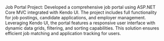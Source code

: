 Job Portal Project: Developed a comprehensive job portal using ASP.NET Core MVC integrated with Kendo UI. The project includes full functionality for job postings, candidate applications, and employer management. Leveraging Kendo UI, the portal features a responsive user interface with dynamic data grids, filtering, and sorting capabilities. This solution ensures efficient job matching and application tracking for users.

